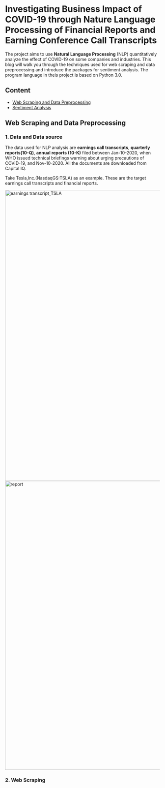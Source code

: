 # Investigating Business Impact of COVID-19 through Nature Language Processing of Financial Reports and Earning Conference Call Transcripts

The project aims to use **Natural Language Processing** (NLP) quantitatively analyze the effect of COVID-19 on some companies and industries. This blog will walk you through the techniques used for web scraping and data preprocessing and introduce the packages for sentiment analysis. The program language in theis project is based on Python 3.0.

## Content
- [Web Scraping and Data Preprocessing](#web-scraping-and-data-preprocessing)
- [Sentiment Analysis](#sentiment-analysis)

## Web Scraping and Data Preprocessing
### 1. Data and Data source
The data used for NLP analysis are **earnings call transcripts**, **quarterly reports(10-Q)**, **annual reports (10-K)** filed between Jan-10-2020, when WHO issued technical briefings warning about urging precautions of COVID-19, and Nov-10-2020. All the documents are downloaded from Capital IQ.

Take Tesla,Inc.(NasdaqGS:TSLA) as an example. These are the target earnings call transcripts and financial reports.

<img width="946" alt="earnings transcript_TSLA" src="https://user-images.githubusercontent.com/62812841/100451812-fb397e00-30f2-11eb-8fc9-be7efdcdfd33.png">

<img width="940" alt="report" src="https://user-images.githubusercontent.com/62812841/100451885-12786b80-30f3-11eb-8f5a-a7c06e4f86f8.png">

### 2. Web Scraping
